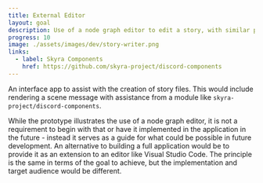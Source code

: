 ```yaml
---
title: External Editor
layout: goal
description: Use of a node graph editor to edit a story, with similar parallels to Unreal Engine Blueprints or Unity Bolt.
progress: 10
image: ./assets/images/dev/story-writer.png
links:
  - label: Skyra Components
    href: https://github.com/skyra-project/discord-components
---
```

An interface app to assist with the creation of story files.
This would include rendering a scene message with assistance from a module like `skyra-project/discord-components`.

While the prototype illustrates the use of a node graph editor, it is not a requirement to begin with that or have it implemented in the application in the future - instead it serves as a guide for what could be possible in future development. An alternative to building a full application would be to provide it as an extension to an editor like Visual Studio Code. The principle is the same in terms of the goal to achieve, but the implementation and target audience would be different.